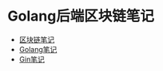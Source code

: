 # Golang后端区块链笔记

- [区块链笔记](https://github.com/bgscr/Study_Notes/blob/main/BlockChain.md)
- [Golang笔记](https://github.com/bgscr/Study_Notes/blob/main/Go.md)
- [Gin笔记](https://github.com/bgscr/Study_Notes/blob/main/Gin.md)